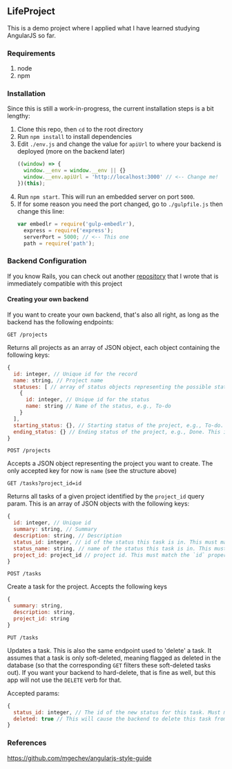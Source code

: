 ## LifeProject
This is a demo project where I applied what I have learned studying AngularJS so far.

### Requirements
1. node
2. npm

### Installation
Since this is still a work-in-progress, the current installation steps is a bit lengthy:

1. Clone this repo, then `cd` to the root directory
2. Run `npm install` to install dependencies
3. Edit `./env.js` and change the value for `apiUrl` to where your backend is deployed (more on the backend later)
    ```javascript
    ((window) => {
      window.__env = window.__env || {}
      window.__env.apiUrl = 'http://localhost:3000' // <-- Change me!
    })(this);
    ```
4. Run `npm start`. This will run an embedded server on port `5000`.
5. If for some reason you need the port changed, go to `./gulpfile.js` then change this line:
    ```javascript
    var embedlr = require('gulp-embedlr'),
      express = require('express');
      serverPort = 5000; // <-- This one
      path = require('path');
    ```
    
### Backend Configuration

If you know Rails, you can check out another [repository](https://github.com/amielperez/lifeproject-api) that I wrote that is immediately compatible with this project

#### Creating your own backend
If you want to create your own backend, that's also all right, as long as the backend has the following endpoints:

```
GET /projects
```
Returns all projects as an array of JSON object, each object containing the following keys:
```javascript
{
  id: integer, // Unique id for the record
  name: string, // Project name
  statuses: [ // array of status objects representing the possible statuses in the project, e.g, To-do, In Progress, Done
    {
      id: integer, // Unique id for the status
      name: string // Name of the status, e.g., To-do
    }
  ],
  starting_status: {}, // Starting status of the project, e.g., To-do. This is a status object similar to the above.
  ending_status: {} // Ending status of the project, e.g., Done. This is a status object similar to the above.
}
```

```
POST /projects
```

Accepts a JSON object representing the project you want to create. The only accepted key for now is `name` (see the structure above)

```
GET /tasks?project_id=id
```

Returns all tasks of a given project identified by the `project_id` query param. This is an array of JSON objects with the following keys:

```javascript
{
  id: integer, // Unique id
  summary: string, // Summary
  description: string, // Description
  status_id: integer, // id of the status this task is in. This must match the `statuses` property of the project (see above)
  status_name: string, // name of the status this task is in. This must match the `statuses` property of the project (see above)
  project_id: project_id // project id. This must match the `id` property of the project this task belongs to
}
```

```
POST /tasks
```

Create a task for the project. Accepts the following keys

```javascript
{
  summary: string,
  description: string,
  project_id: string
}
```

```
PUT /tasks
```
Updates a task. This is also the same endpoint used to 'delete' a task. It assumes that a task is only soft-deleted, meaning flagged as deleted in the database (so that the corresponding `GET` filters these soft-deleted tasks out). If you want your backend to hard-delete, that is fine as well, but this app will not use the `DELETE` verb for that.

Accepted params:

```javascript
{
  status_id: integer, // The id of the new status for this task. Must match the statuses in the project.
  deleted: true // This will cause the backend to delete this task from the project.
}
```

### References
https://github.com/mgechev/angularjs-style-guide
